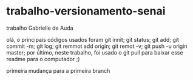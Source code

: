 # trabalho-versionamento-senai
trabalho Gabrielle de Auda

olá, o principais códigos usados foram
git innit;
git status; 
git add;
git commit -m;
git log;
git remmot add origin;
git remot -v;
git push -u origin master;
por último, neste trabalho, foi usado o git pull para baixar esse readme para o computador ;)

primeira mudança para a primeira branch
